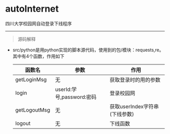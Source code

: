 # autoInternet
四川大学校园网自动登录下线程序

--------------

>源码解释

- src/python是用python实现的脚本源代码，使用到的包/模块：requests,re。其中有4个函数，作用如下

  |函数名|参数|作用|
  |-----|---|---|
  |getLoginMsg|无|获取登录时的用的参数|
  |login|userId:学号,password:密码|登录校园网|
  |getLogoutMsg|无|获取userIndex字符串(下线参数)|
  |logout|无|下线函数|
